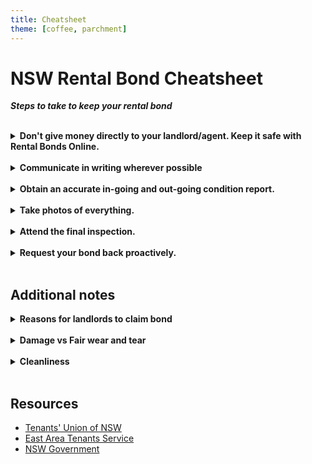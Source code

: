 ```yaml
---
title: Cheatsheet
theme: [coffee, parchment]
---
```


<style>
summary {
    cursor: pointer;
}
</style>

# NSW Rental Bond Cheatsheet

**_Steps to take to keep your rental bond_**

<br>

<details>

<summary><strong>Don't give money directly to your landlord/agent. Keep it safe with Rental Bonds Online.</strong></summary>

Register your bond with [Rental Bonds Online (RBO)](https://www.nsw.gov.au/housing-and-construction/renting-a-place-to-live/residential-rental-bonds/rental-bonds-online-for-tenants "Rental Bonds Online"), a service offered by NSW Fair Trading.<br>
RBO stores your bond money in escrow so that your landlord can only take your bond if a formal claim has been made (which you can contest).

If you give bond money directly to your landlord or agent legally your bond rights still legally apply, but it is much easier for them to unlawfully take your bond.<br>
If you are asked to pay your bond in cash directly to a landlord or agent, you should instead suggest using RBO. A landlord/agent refusing to lodge bond through RBO should be treated with suspicion and ideally avoided.

</details>
<br>

<details>

<summary><strong>Communicate in writing wherever possible</strong></summary>

Communications throughout the tenancy can be important evidence during a bond dispute. Emails are ideal, as they automatically record date, time, and recipients, and they are also stored on a searchable server.<br>
If communication is done verbally, you should follow up with an email to the landlord/agent confirming the notable things discussed. **Note:** NSW law requires that both parties consent to an audio recording of a conversation.

</details>
<br>

<details>

<summary><strong>Obtain an accurate in-going and out-going condition report.</strong></summary>

A condition report is a document that states the condition of the property's features at the beginning and end of the tenancy, as seen by tenant and landlord/agent. The condition report form can be found [here](https://www.nsw.gov.au/housing-and-construction/rental-forms-surveys-and-data/resources/residential-tenancy-condition-report "Residential tenancy condition report").

Condition reports are a requirement for tenancies and form an important piece of evidence in many bond disputes.<br>
It's important that you carefully review the landlord/agent's report and disagree and comment where necessary. Ensure you document your disagreements both in writing and with photographs.

</details>
<br>

<details>

<summary><strong>Take photos of everything.</strong></summary>

Photos are an important piece of evidence in many bond disputes, and you should always take photos at the start and end of the tenancy. Here are some tips for taking photos of the property:

- Take the photos before moving in and after moving out. Furniture can obscure walls and surfaces, so it's good to take the photos when the property is empty.
- Take photos of _everything_. For each room, take a photo of each wall, the floor and ceiling. Also take a close-up photo of any fittings like light switches, powerpoints, and taps.
- Add a date-stamp to the photos if you can. The date a photo was taken can be significant in a bond dispute, and it is much easier if the date is stamped on the photo itself.

</details>
<br>

<details>

<summary><strong>Attend the final inspection.</strong></summary>

The final inspection is a walk-through of the property by the landlord/agent to ensure the property is left in a similar condition to when the tenancy began.<br>
The out-going condition report should be filled based on the final inspection. Ideally, your photos of the property will be taken on the same date as the final inspection, or as close to it as possible.<br>

The landlord/agent must give you an opportunity to attend the final inspection - and you should attend.<br>
By the end of the final inspection, the landlord/agent should either accept the property in its condition or identify the damage they believe the property has sustained.<br>

The property should be empty and clean by the final inspection.<br>
**Note: there is no obligation to have the property professionally cleaned, unless otherwise stated in the lease agreement. The standard expectation is for the property to be as clean as it was at the beginning of the tenancy, with reasonable wear and tear.**

</details>
<br>

<details>

<summary><strong>Request your bond back proactively.</strong></summary>

The bond refund request can be submitted through [RBO](https://www.nsw.gov.au/housing-and-construction/renting-a-place-to-live/residential-rental-bonds/rental-bonds-online-for-tenants "Rental Bonds Online") by either the tenant or the landlord/agent.

- If the landlord/agent doesn't identify any damage, you should request the entire bond through RBO as soon as the final inspection is complete. It is reasonable to request the bond back if the landlord/agent cannot identify claimable damage during the final inspection.<br>
- If the landlord/agent states that there is damage and/or cause to withhold bond, or if they are unsure and will "get back to you", urge them to identify the damage and be specific. It _is_ reasonable for the landlord/agent to not know the cost of the damage (as this must be quoted by professionals), but it _isn't_ reasonable for them to refuse to identify the damage itself.

If the landlord/agent is asking for a portion of your bond, but you disagree with their reasons, you should request the portion of the bond you think is fair as soon as possible. It is free to request a refund but there is a fee for countering a landlord's claim, i.e. if the landlord claims a portion of the bond you will need to pay a fee to refute this claim in front of the tribunal.

</details>
<br>

## Additional notes

<details>

<summary><strong>Reasons for landlords to claim bond</strong></summary>

Fair Trading [lists the following](https://www.nsw.gov.au/housing-and-construction/renting-a-place-to-live/residential-rental-bonds/dealing-bond-disputes-for-tenants "Dealing with bond disputes") as the main reasons for landlords to claim a portion of your bond (there may be other valid reasons):

- you owe money for unpaid rent
- you have broken the lease early and there is a break fee
- you have not cleaned the property to the same standard as the start of the tenancy
- you have not returned the keys or other security devices and locks need replacement. 
- you have left the property with damage beyond fair wear and tear. 
- you have unpaid water usage costs (if landlord has requested payment within 3 months of getting the bill).

</details>
<br>

<details>

<summary><strong>Damage vs Fair wear and tear</strong></summary>

Damage is the result of negligent, irresponsible or intentional actions by the tenant.<br>
Fair wear and tear is the deterioration that occurs over time to the property through normal use.<br>

Tenants are responsible for compensating the landlord for damage, but not fair wear and tear.

Fair Trading [provides these examples](https://www.nsw.gov.au/housing-and-construction/rules/fair-wear-and-tear-versus-damage-rental-properties "Fair wear and tear versus damage") of damage and fair wear and tear:

| Fair wear and tear                                                    | Damage                                                                        |
|-----------------------------------------------------------------------|-------------------------------------------------------------------------------|
| Faded curtains or frayed cords                                        | Missing or torn curtains                                                      |
| Furniture indentations and traffic marks on the carpet                | Stains or burn marks on the carpet                                            |
| Scuffed up wooden floors                                              | Badly scratched or gouged wooden floors                                       |
| Faded, chipped or cracked paint                                       | Unapproved, poor quality paint job                                            |
| Worn kitchen benchtop                                                 | Burns or cuts in bench top                                                    |
| Loose hinges or handles on doors or windows and worn sliding tracks   | Broken glass                                                                  |
| Water stains on carpet from rain through leaking roof or bad plumbing | Water stains on carpet caused by overflowing bath or indoor pot plants        |
| Paint worn off wall near light switch                                 | Damage to paint caused by removing posters stuck with blu-tack or sticky tape |

The East Area Tenants Service provides [a comprehensive list](https://eats.org.au/tenants) of examples of real cases in the tribunal of damage vs fair wear and tear.

</details>
<br>

<details>

<summary><strong>Cleanliness</strong></summary>

Tenants are expected to leave the property as clean as when they moved in, not including fair wear and tear.<br>
There is no obligation to have the property professionally cleaned, unless otherwise stated in the lease agreement. The most common reason for a professional clean to be warranted is when pets have been present, where the lease may require a steam-cleaning of carpet.

</details>
<br>

## Resources

- [Tenants' Union of NSW](https://www.tenants.org.au "Tenants' Union of NSW")
- [East Area Tenants Service](https://eats.org.au/tenants "East Area Tenants Service")
- [NSW Government](https://www.nsw.gov.au/housing-and-construction/renting-a-place-to-live/residential-rental-bonds "Residential rental bonds")
